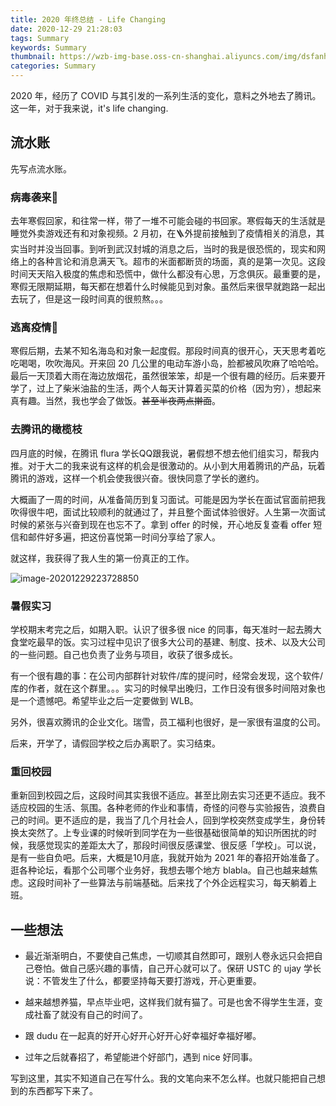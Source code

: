 ```yaml
---
title: 2020 年终总结 - Life Changing
date: 2020-12-29 21:28:03
tags: Summary
keywords: Summary
thumbnail: https://wzb-img-base.oss-cn-shanghai.aliyuncs.com/img/dsfanhkldfsadklnfnilky27p8923pmuiox.png
categories: Summary
---
```


2020 年，经历了 COVID 与其引发的一系列生活的变化，意料之外地去了腾讯。这一年，对于我来说，it's life changing.

<!-- MORE -->

## 流水账

先写点流水账。

### 病毒袭来🦠

去年寒假回家，和往常一样，带了一堆不可能会碰的书回家。寒假每天的生活就是睡觉外卖游戏还有和对象视频。2 月初，在🪜外提前接触到了疫情相关的消息，其实当时并没当回事。到听到武汉封城的消息之后，当时的我是很恐慌的，现实和网络上的各种言论和消息满天飞。超市的米面都断货的场面，真的是第一次见。这段时间天天陷入极度的焦虑和恐慌中，做什么都没有心思，万念俱灰。最重要的是，寒假无限期延期，每天都在想着什么时候能见到对象。虽然后来很早就跑路一起出去玩了，但是这一段时间真的很煎熬。。。

### 逃离疫情🌊

寒假后期，去某不知名海岛和对象一起度假。那段时间真的很开心，天天思考着吃吃喝喝，吹吹海风。开来回 20 几公里的电动车游小岛，脸都被风吹麻了哈哈哈。最后一天顶着大雨在海边放烟花，虽然很笨笨，却是一个很有趣的经历。后来要开学了，过上了柴米油盐的生活，两个人每天计算着买菜的价格（因为穷），想起来真有趣。当然，我也学会了做饭。~~甚至半夜两点擀面~~。

### 去腾讯的橄榄枝

四月底的时候，在腾讯 flura 学长QQ跟我说，暑假想不想去他们组实习，帮我内推。对于大二的我来说有这样的机会是很激动的。从小到大用着腾讯的产品，玩着腾讯的游戏，这样一个机会使我很兴奋。很快同意了学长的邀约。

大概画了一周的时间，从准备简历到复习面试。可能是因为学长在面试官面前把我吹得很牛吧，面试比较顺利的就通过了，并且整个面试体验很好。人生第一次面试时候的紧张与兴奋到现在也忘不了。拿到 offer 的时候，开心地反复查看 offer 短信和邮件好多遍，把这份喜悦第一时间分享给了家人。

就这样，我获得了我人生的第一份真正的工作。

![image-20201229223728850](https://wzb-img-base.oss-cn-shanghai.aliyuncs.com/img/image-20201229223728850.png)

### 暑假实习

学校期末考完之后，如期入职。认识了很多很 nice 的同事，每天准时一起去腾大食堂吃最早的饭。实习过程中见识了很多大公司的基建、制度、技术、以及大公司的一些问题。自己也负责了业务与项目，收获了很多成长。

有一个很有趣的事：在公司内部群针对软件/库的提问时，经常会发现，这个软件/库的作者，就在这个群里。。。实习的时候早出晚归，工作日没有很多时间陪对象也是一个遗憾吧。希望毕业之后一定要做到 WLB。

另外，很喜欢腾讯的企业文化。瑞雪，员工福利也很好，是一家很有温度的公司。

后来，开学了，请假回学校之后办离职了。实习结束。

### 重回校园

重新回到校园之后，这段时间其实我很不适应。甚至比刚去实习还更不适应。我不适应校园的生活、氛围。各种老师的作业和事情，奇怪的问卷与实验报告，浪费自己的时间。更不适应的是，我当了几个月社会人，回到学校突然变成学生，身份转换太突然了。上专业课的时候听到同学在为一些很基础很简单的知识所困扰的时候，我感觉现实的差距太大了，那段时间很反感课堂、很反感「学校」。可以说，是有一些自负吧。后来，大概是10月底，我就开始为 2021 年的春招开始准备了。逛各种论坛，看那个公司哪个业务好，我想去哪个地方 blabla。自己也越来越焦虑。这段时间补了一些算法与前端基础。后来找了个外企远程实习，每天躺着上班。

## 一些想法

+ 最近渐渐明白，不要使自己焦虑，一切顺其自然即可，跟别人卷永远只会把自己卷怕。做自己感兴趣的事情，自己开心就可以了。保研 USTC 的 ujay 学长说：不管发生了什么，都要坚持每天要打游戏，开心更重要。

+ 越来越想养猫，早点毕业吧，这样我们就有猫了。可是也舍不得学生生涯，变成社畜了就没有自己的时间了。
+ 跟 dudu 在一起真的好开心好开心好开心好幸福好幸福好嘟。
+ 过年之后就春招了，希望能进个好部门，遇到 nice 好同事。

写到这里，其实不知道自己在写什么。我的文笔向来不怎么样。也就只能把自己想到的东西都写下来了。

